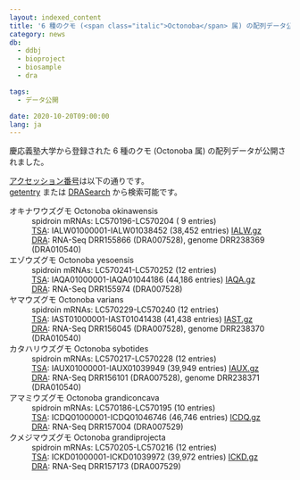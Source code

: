 ```yaml
---
layout: indexed_content
title: '6 種のクモ (<span class="italic">Octonoba</span> 属) の配列データ公開'
category: news
db:
  - ddbj
  - bioproject
  - biosample
  - dra

tags:
  - データ公開

date: 2020-10-20T09:00:00
lang: ja
---
```


<p>慶応義塾大学から登録された 6 種のクモ (<span class="italic">Octonoba</span> 属) の配列データが公開されました。</p>

<p><a href="/documents/accessions.html">アクセッション番号</a>は以下の通りです。<br><a href="http://getentry.ddbj.nig.ac.jp/top-j.html">getentry</a> または <a href="http://ddbj.nig.ac.jp/DRASearch/">DRASearch</a> から検索可能です。</p>

<dl>
    <dt>オキナワウズグモ <span class="italic">Octonoba okinawensis</span></dt>
    <dd>spidroin mRNAs: LC570196-LC570204 ( 9 entries)</dd>
    <dd><a href="/ddbj/tsa.html">TSA</a>: IALW01000001-IALW01038452 (38,452 entries) <a href="ftp://ftp.ddbj.nig.ac.jp/ddbj_database/tsa/IA/IALW.gz" target="_blank" rel="noopener">IALW.gz</a></dd>
    <dd><a href="/dra/index.html">DRA</a>: RNA-Seq DRR155866 (DRA007528), genome DRR238369 (DRA010540)</dd>
    <dt>エゾウズグモ <span class="italic">Octonoba yesoensis</span></dt>
    <dd>spidroin mRNAs: LC570241-LC570252 (12 entries)</dd>
    <dd><a href="/ddbj/tsa.html">TSA</a>: IAQA01000001-IAQA01044186 (44,186 entries) <a href="ftp://ftp.ddbj.nig.ac.jp/ddbj_database/tsa/IA/IAQA.gz" target="_blank" rel="noopener">IAQA.gz</a></dd>
    <dd><a href="/dra/index.html">DRA</a>: RNA-Seq DRR155974 (DRA007528)</dd>
    <dt>ヤマウズグモ <span class="italic">Octonoba varians</span></dt>
    <dd>spidroin mRNAs: LC570229-LC570240 (12 entries)</dd>
    <dd><a href="/ddbj/tsa.html">TSA</a>: IAST01000001-IAST01041438 (41,438 entries) <a href="ftp://ftp.ddbj.nig.ac.jp/ddbj_database/tsa/IA/IAST.gz" target="_blank" rel="noopener">IAST.gz</a></dd>
    <dd><a href="/dra/index.html">DRA</a>: RNA-Seq DRR156045 (DRA007528), genome DRR238370 (DRA010540)</dd>
    <dt>カタハリウズグモ <span class="italic">Octonoba sybotides</span></dt>
    <dd>spidroin mRNAs: LC570217-LC570228 (12 entries)</dd>
    <dd><a href="/ddbj/tsa.html">TSA</a>: IAUX01000001-IAUX01039949 (39,949 entries) <a href="ftp://ftp.ddbj.nig.ac.jp/ddbj_database/tsa/IA/IAUX.gz" target="_blank" rel="noopener">IAUX.gz</a></dd>
    <dd><a href="/dra/index.html">DRA</a>: RNA-Seq DRR156101 (DRA007528), genome DRR238371 (DRA010540)</dd>
    <dt>アマミウズグモ <span class="italic">Octonoba grandiconcava</span></dt>
    <dd>spidroin mRNAs: LC570186-LC570195 (10 entries)</dd>
    <dd><a href="/ddbj/tsa.html">TSA</a>: ICDQ01000001-ICDQ01046746 (46,746 entries) <a href="ftp://ftp.ddbj.nig.ac.jp/ddbj_database/tsa/IC/ICDQ.gz" target="_blank" rel="noopener">ICDQ.gz</a></dd>
    <dd><a href="/dra/index.html">DRA</a>: RNA-Seq DRR157004 (DRA007529)</dd>
    <dt>クメジマウズグモ <span class="italic">Octonoba grandiprojecta</span></dt>
    <dd>spidroin mRNAs: LC570205-LC570216 (12 entries)</dd>
    <dd><a href="/ddbj/tsa.html">TSA</a>: ICKD01000001-ICKD01039972 (39,972 entries) <a href="ftp://ftp.ddbj.nig.ac.jp/ddbj_database/tsa/IC/ICKD.gz" target="_blank" rel="noopener">ICKD.gz</a></dd>
    <dd><a href="/dra/index.html">DRA</a>: RNA-Seq DRR157173 (DRA007529)
</dl>
